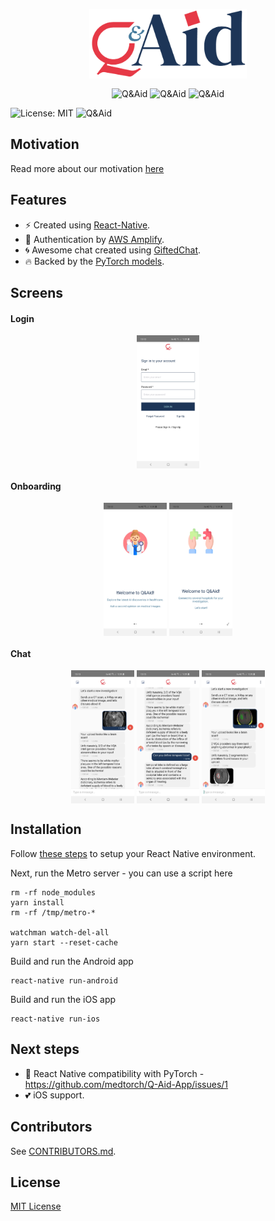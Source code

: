 <p align="center">
  <img align="center" src="https://github.com/medtorch/Q-Aid/blob/master/misc/q_aid_logo_small1.png" alt="Q&Aid" width="50%">
</p>
<p align="center">
  <img align="center" src="https://pbs.twimg.com/profile_images/1114309924551417856/FKA4cm2x_400x400.png" alt="Q&Aid" width="30%">
  <img align="center" src="https://upload.wikimedia.org/wikipedia/commons/thumb/a/a7/React-icon.svg/800px-React-icon.svg.png" alt="Q&Aid" width="30%">
  <img align="center" src="https://pytorch.org/assets/images/pytorch-logo.png" alt="Q&Aid" width="20%">
</p>


![License: MIT](https://img.shields.io/badge/License-MIT-green.svg)
![Q&Aid](https://github.com/medtorch/Q-Aid/workflows/Q&Aid/badge.svg)

## Motivation

Read more about our motivation [here](https://github.com/medtorch/Q-Aid-Motivation)

## Features

- :zap: Created using [React-Native](https://reactnative.dev/).
- :key: Authentication by [AWS Amplify](https://aws.amazon.com/getting-started/hands-on/build-react-app-amplify-graphql/).
- :cyclone: Awesome chat created using [GiftedChat](https://github.com/FaridSafi/react-native-gifted-chat).
- :fire: Backed by the [PyTorch models](https://github.com/medtorch/Q-Aid-Models).

## Screens

#### Login

<p align="center">
  <img align="center" src="https://github.com/medtorch/Q-Aid-App/blob/master/misc/login_screen.jpg" alt="Q&Aid" width="20%">
</p>


#### Onboarding


<p align="center">
  <img align="center" src="https://github.com/medtorch/Q-Aid-App/blob/master/misc/onboard_screen1.jpg" alt="Q&Aid" width="20%">
  <img align="center" src="https://github.com/medtorch/Q-Aid-App/blob/master/misc/onboard_screen2.jpg" alt="Q&Aid" width="20%">
</p>

#### Chat


<p align="center">
  <img align="center" src="https://github.com/medtorch/Q-Aid-App/blob/master/misc/chat_screen1.jpg" alt="Q&Aid" width="20%">
  <img align="center" src="https://github.com/medtorch/Q-Aid-App/blob/master/misc/chat_screen2.jpg" alt="Q&Aid" width="20%">
  <img align="center" src="https://github.com/medtorch/Q-Aid-App/blob/master/misc/chat_Screen3.jpg" alt="Q&Aid" width="20%">
</p>


## Installation

Follow [these steps](https://reactnative.dev/docs/environment-setup) to setup your React Native environment.

Next, run the Metro server - you can use a script here
```
rm -rf node_modules
yarn install
rm -rf /tmp/metro-*

watchman watch-del-all
yarn start --reset-cache
```

Build and run the Android app
```
react-native run-android
```
Build and run the iOS app
```
react-native run-ios
```

## Next steps
 - :panda_face: React Native compatibility with PyTorch - https://github.com/medtorch/Q-Aid-App/issues/1
 - :two_hearts: iOS support.
## Contributors

See [CONTRIBUTORS.md](CONTRIBUTORS.md).

## License
[MIT License](https://choosealicense.com/licenses/mit/)



